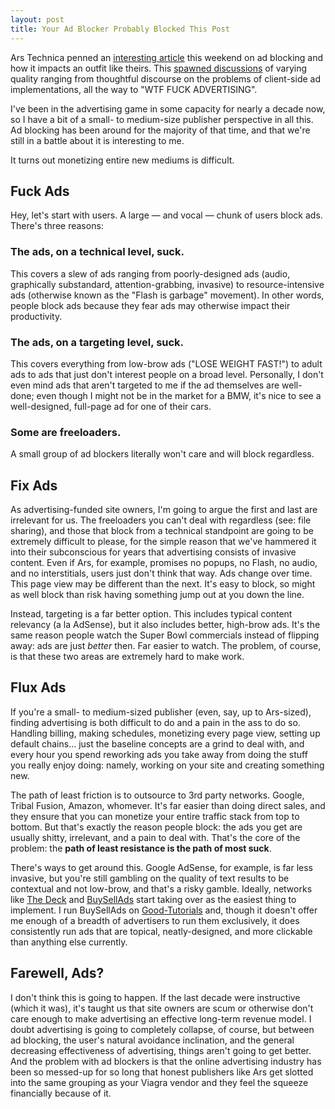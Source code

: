 ```yaml
---
layout: post
title: Your Ad Blocker Probably Blocked This Post
---
```


Ars Technica penned an [interesting article](http://arstechnica.com/business/news/2010/03/why-ad-blocking-is-devastating-to-the-sites-you-love.ars?utm_source=rss&utm_medium=rss&utm_campaign=rss) this weekend on ad blocking and how it impacts an outfit like theirs. This [spawned discussions](http://www.reddit.com/r/technology/comments/ba3b7/why_ad_blocking_is_devastating_to_the_sites_you/) of varying quality ranging from thoughtful discourse on the problems of client-side ad implementations, all the way to "WTF FUCK ADVERTISING".

I've been in the advertising game in some capacity for nearly a decade now, so I have a bit of a small- to medium-size publisher perspective in all this. Ad blocking has been around for the majority of that time, and that we're still in a battle about it is interesting to me.

It turns out monetizing entire new mediums is difficult.

## Fuck Ads

Hey, let's start with users. A large — and vocal — chunk of users block ads. There's three reasons:

### The ads, on a technical level, suck.
This covers a slew of ads ranging from poorly-designed ads (audio, graphically substandard, attention-grabbing, invasive) to resource-intensive ads (otherwise known as the "Flash is garbage" movement). In other words, people block ads because they fear ads may otherwise impact their productivity.

### The ads, on a targeting level, suck.
This covers everything from low-brow ads ("LOSE WEIGHT FAST!") to adult ads to ads that just don't interest people on a broad level. Personally, I don't even mind ads that aren't targeted to me if the ad themselves are well-done; even though I might not be in the market for a BMW, it's nice to see a well-designed, full-page ad for one of their cars.

### Some are freeloaders.
A small group of ad blockers literally won't care and will block regardless.

## Fix Ads

As advertising-funded site owners, I'm going to argue the first and last are irrelevant for us. The freeloaders you can't deal with regardless (see: file sharing), and those that block from a technical standpoint are going to be extremely difficult to please, for the simple reason that we've hammered it into their subconscious for years that advertising consists of invasive content. Even if Ars, for example, promises no popups, no Flash, no audio, and no interstitials, users just don't think that way. Ads change over time. This page view may be different than the next. It's easy to block, so might as well block than risk having something jump out at you down the line.

Instead, targeting is a far better option. This includes typical content relevancy (a la AdSense), but it also includes better, high-brow ads. It's the same reason people watch the Super Bowl commercials instead of flipping away: ads are just *better* then. Far easier to watch. The problem, of course, is that these two areas are extremely hard to make work.

## Flux Ads

If you're a small- to medium-sized publisher (even, say, up to Ars-sized), finding advertising is both difficult to do and a pain in the ass to do so. Handling billing, making schedules, monetizing every page view, setting up default chains... just the baseline concepts are a grind to deal with, and every hour you spend reworking ads you take away from doing the stuff you really enjoy doing: namely, working on your site and creating something new. 

The path of least friction is to outsource to 3rd party networks. Google, Tribal Fusion, Amazon, whomever. It's far easier than doing direct sales, and they ensure that you can monetize your entire traffic stack from top to bottom. But that's exactly the reason people block: the ads you get are usually shitty, irrelevant, and a pain to deal with. That's the core of the problem: the **path of least resistance is the path of most suck**.

There's ways to get around this. Google AdSense, for example, is far less invasive, but you're still gambling on the quality of text results to be contextual and not low-brow, and that's a risky gamble. Ideally, networks like [The Deck](http://decknetwork.net/) and [BuySellAds](http://buysellads.com) start taking over as the easiest thing to implement. I run BuySellAds on [Good-Tutorials](http://www.good-tutorials.com) and, though it doesn't offer me enough of a breadth of advertisers to run them exclusively, it does consistently run ads that are topical, neatly-designed, and more clickable than anything else currently.

## Farewell, Ads?

I don't think this is going to happen. If the last decade were instructive (which it was), it's taught us that site owners are scum or otherwise don't care enough to make advertising an effective long-term revenue model. I doubt advertising is going to completely collapse, of course, but between ad blocking, the user's natural avoidance inclination, and the general decreasing effectiveness of advertising, things aren't going to get better. And the problem with ad blockers is that the online advertising industry has been so messed-up for so long that honest publishers like Ars get slotted into the same grouping as your Viagra vendor and they feel the squeeze financially because of it.